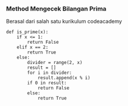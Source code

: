 ### Method Mengecek Bilangan Prima

Berasal dari salah satu kurikulum codeacademy

```
def is_prime(x):
    if x <= 1:
        return False
    elif x == 2:
        return True
    else:
        divider = range(2, x)
        result = []
        for i in divider:
            result.append(x % i)
        if 0 in result:
            return False
        else:
            return True
```
